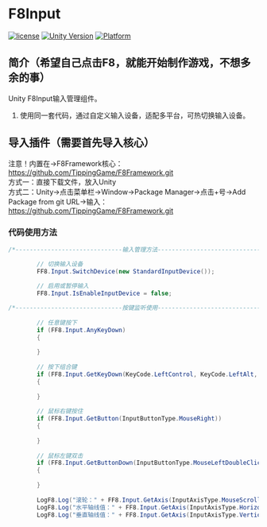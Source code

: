 # F8Input

[![license](http://img.shields.io/badge/license-MIT-green.svg)](https://opensource.org/licenses/MIT) 
[![Unity Version](https://img.shields.io/badge/unity-2021.3.15f1-blue)](https://unity.com) 
[![Platform](https://img.shields.io/badge/platform-Win%20%7C%20Android%20%7C%20iOS%20%7C%20Mac%20%7C%20Linux-orange)]() 

## 简介（希望自己点击F8，就能开始制作游戏，不想多余的事）
Unity F8Input输入管理组件。
1. 使用同一套代码，通过自定义输入设备，适配多平台，可热切换输入设备。

## 导入插件（需要首先导入核心）
注意！内置在->F8Framework核心：https://github.com/TippingGame/F8Framework.git  
方式一：直接下载文件，放入Unity  
方式二：Unity->点击菜单栏->Window->Package Manager->点击+号->Add Package from git URL->输入：https://github.com/TippingGame/F8Framework.git  

### 代码使用方法
```C#
/*------------------------------输入管理方法------------------------------*/

        // 切换输入设备
        FF8.Input.SwitchDevice(new StandardInputDevice());
        
        // 启用或暂停输入
        FF8.Input.IsEnableInputDevice = false;

/*------------------------------按键监听使用------------------------------*/
        
        // 任意键按下
        if (FF8.Input.AnyKeyDown)
        {
            
        }
        
        // 按下组合键
        if (FF8.Input.GetKeyDown(KeyCode.LeftControl, KeyCode.LeftAlt, KeyCode.M))
        {
            
        }
        
        // 鼠标右键按住
        if (FF8.Input.GetButton(InputButtonType.MouseRight))
        {
            
        }
        
        // 鼠标左键双击
        if (FF8.Input.GetButtonDown(InputButtonType.MouseLeftDoubleClick))
        {
            
        }
        
        LogF8.Log("滚轮：" + FF8.Input.GetAxis(InputAxisType.MouseScrollWheel));
        LogF8.Log("水平轴线值：" + FF8.Input.GetAxis(InputAxisType.Horizontal));
        LogF8.Log("垂直轴线值：" + FF8.Input.GetAxis(InputAxisType.Vertical));
```


